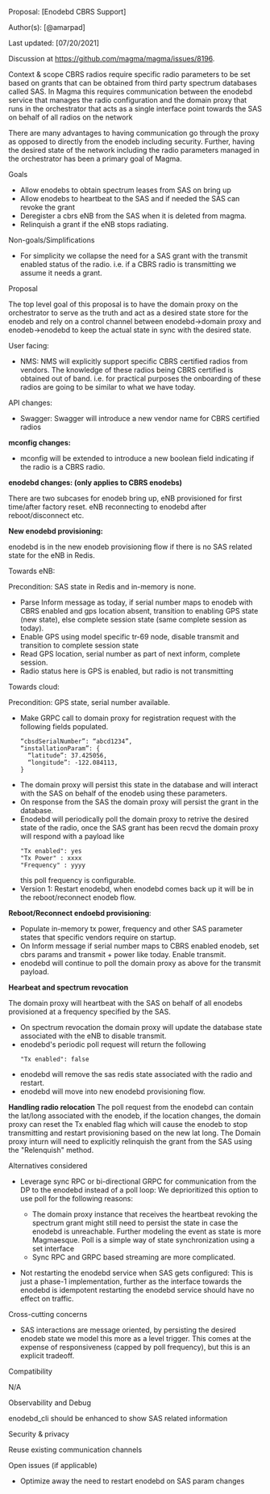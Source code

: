 Proposal: [Enodebd CBRS Support]

Author(s): [@amarpad]

Last updated: [07/20/2021]

Discussion at https://github.com/magma/magma/issues/8196.

Context & scope
CBRS radios require specific radio parameters to be set based on grants that
can be obtained from third party spectrum databases called SAS. In Magma this
requires communication between the enodebd service that manages the radio
configuration and the domain proxy that runs in the orchestrator that acts as
a single interface point towards the SAS on behalf of all radios on the network

There are many advantages to having communication go through the proxy as
opposed to directly from the enodeb including security. Further, having the
desired state of the network including the radio parameters managed in the
orchestrator has been a primary goal of Magma.

Goals
- Allow enodebs to obtain spectrum leases from SAS on bring up
- Allow enodebs to heartbeat to the SAS and if needed the SAS can revoke the
  grant
- Deregister a cbrs eNB from the SAS when it is deleted from magma.
- Relinquish a grant if the eNB stops radiating.

Non-goals/Simplifications
- For simplicity we collapse the need for a SAS grant with the transmit enabled
  status of the radio. i.e. if a CBRS radio is transmitting we assume it needs
  a grant.

Proposal

The top level goal of this proposal is to have the domain proxy on the
orchestrator to serve as the truth and act as a desired state store for the
enodeb and rely on a control channel between enodebd->domain proxy and
enodeb->enodebd to keep the actual state in sync with the desired state.

User facing:
- NMS: NMS will explicitly support specific CBRS certified radios from vendors.
  The knowledge of these radios being CBRS certified is obtained out of band.
  i.e. for practical purposes the onboarding of these radios are going to be
  similar to what we have today.

API changes:
- Swagger: Swagger will introduce a new vendor name for CBRS certified radios

**mconfig changes:**
- mconfig will be extended to introduce a new boolean field indicating if the
  radio is a CBRS radio.

**enodebd changes: (only applies to CBRS enodebs)**

There are two subcases for enodeb bring up, eNB provisioned for first time/after
factory reset. eNB reconnecting to enodebd after reboot/disconnect etc.

**New enodebd provisioning:**

enodebd is in the new enodeb provisioning flow if there is no SAS related
state for the eNB in Redis.

Towards eNB:

Precondition: SAS state in Redis and in-memory is none.
- Parse Inform message as today, if serial number maps to enodeb with CBRS
  enabled and gps location absent, transition to enabling GPS state (new state),
  else complete session state (same complete session as today).
- Enable GPS using model specific tr-69 node, disable transmit and transition
  to complete session state
- Read GPS location, serial number as part of next inform, complete session.
- Radio status here is GPS is enabled, but radio is not transmitting

Towards cloud:

Precondition: GPS state, serial number available.
- Make GRPC call to domain proxy for registration request with the following
  fields populated.
  ```
  “cbsdSerialNumber”: “abcd1234”,
  “installationParam”: {
    “latitude”: 37.425056,
    “longitude”: -122.084113,
  }
  ```
- The domain proxy will persist this state in the database and will interact
  with the SAS on behalf of the enodeb using these parameters.
- On response from the SAS the domain proxy will persist the grant in the
  database.
- Enodebd will periodically poll the domain proxy to retrive the desired
  state of the radio, once the SAS grant has been recvd the domain proxy
  will respond with a payload like
  ```
  "Tx enabled": yes
  "Tx Power" : xxxx
  "Frequency" : yyyy
  ```
  this poll frequency is configurable.
- Version 1: Restart enodebd, when enodebd comes back up it will be in the
  reboot/reconnect enodeb flow.

**Reboot/Reconnect endoebd provisioning**:
- Populate in-memory tx power, frequency and other SAS parameter states that
  specific vendors require on startup.
- On Inform message if serial number maps to CBRS enabled enodeb, set cbrs
  params and transmit + power like today. Enable transmit.
- enodebd will continue to poll the domain proxy as above for the transmit
  payload.

**Hearbeat and spectrum revocation**

The domain proxy will heartbeat with the SAS on behalf of all enodebs
provisioned at a frequency specified by the SAS.
- On spectrum revocation the domain proxy will update the database state
  associated with the eNB to disable transmit.
- enodebd's periodic poll request will return the following
  ```
  "Tx enabled": false
  ```
- enodebd will remove the sas redis state associated with the radio and restart.
- enodebd will move into new enodebd provisioning flow.

**Handling radio relocation**
The poll request from the enodebd can contain the lat/long associated with the
enodeb, if the location changes, the domain proxy can reset the Tx enabled flag
which will cause the enodeb to stop transmitting and restart provisioning based
on the new lat long. The Domain proxy inturn will need to explicitly
relinquish the grant from the SAS using the "Relenquish" method.

Alternatives considered

- Leverage sync RPC or bi-directional GRPC for communication from the DP to
  the enodebd instead of a poll loop: We deprioritized this option to use
  poll for the following reasons:
  - The domain proxy instance that receives the heartbeat revoking the
    spectrum grant might still need to persist the state in case the enodebd
    is unreachable. Further modeling the event as state is more Magmaesque.
    Poll is a simple way of state synchronization using a set interface
  - Sync RPC and GRPC based streaming are more complicated.

- Not restarting the enodebd service when SAS gets configured: This is just
  a phase-1 implementation, further as the interface towards the enodebd is
  idempotent restarting the enodebd service should have no effect on traffic.

Cross-cutting concerns
- SAS interactions are message oriented, by persisting the desired enodeb
  state we model this more as a level trigger. This comes at the expense of
  responsiveness (capped by poll frequency), but this is an explicit tradeoff.

Compatibility

N/A

Observability and Debug

enodebd_cli should be enhanced to show SAS related information

Security & privacy

Reuse existing communication channels

Open issues (if applicable)

- Optimize away the need to restart enodebd on SAS param changes
